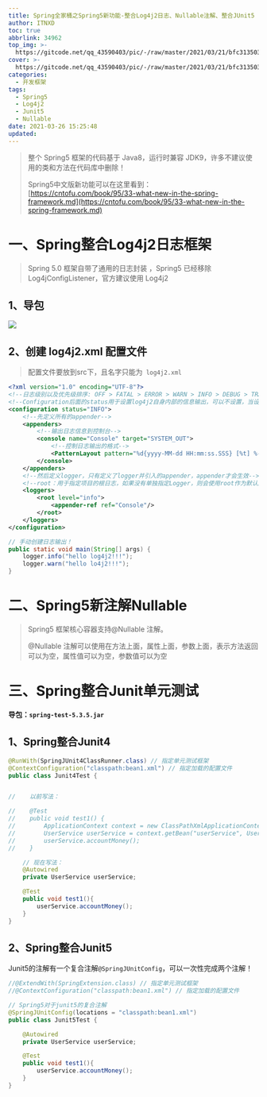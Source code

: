 ```yaml
---
title: Spring全家桶之Spring5新功能-整合Log4j2日志、Nullable注解、整合JUnit5
author: ITNXD
toc: true
abbrlink: 34962
top_img: >-
  https://gitcode.net/qq_43590403/pic/-/raw/master/2021/03/21/bfc3135039b751146d7e559fc3d7f832.png
cover: >-
  https://gitcode.net/qq_43590403/pic/-/raw/master/2021/03/21/bfc3135039b751146d7e559fc3d7f832.png
categories:
  - 开发框架
tags:
  - Spring5
  - Log4j2
  - Junit5
  - Nullable
date: 2021-03-26 15:25:48
updated:
---
```








> 整个 Spring5 框架的代码基于 Java8，运行时兼容 JDK9，许多不建议使用的类和方法在代码库中删除！
>
> Spring5中文版新功能可以在这里看到：[https://cntofu.com/book/95/33-what-new-in-the-spring-framework.md](https://cntofu.com/book/95/33-what-new-in-the-spring-framework.md)



# 一、Spring整合Log4j2日志框架







> Spring 5.0 框架自带了通用的日志封装 ，Spring5 已经移除 Log4jConfigListener，官方建议使用 Log4j2





## 1、导包



![](https://gitcode.net/qq_43590403/pic/-/raw/master/2021/03/26/ab9426790713b876f043052b2376fcfd.png)





## 2、创建 log4j2.xml 配置文件





> 配置文件要放到src下，且名字只能为` log4j2.xml`





```xml
<?xml version="1.0" encoding="UTF-8"?>
<!--日志级别以及优先级排序: OFF > FATAL > ERROR > WARN > INFO > DEBUG > TRACE > ALL -->
<!--Configuration后面的status用于设置log4j2自身内部的信息输出，可以不设置，当设置成trace时，可以看到log4j2内部各种详细输出-->
<configuration status="INFO">
    <!--先定义所有的appender-->
    <appenders>
        <!--输出日志信息到控制台-->
        <console name="Console" target="SYSTEM_OUT">
            <!--控制日志输出的格式-->
            <PatternLayout pattern="%d{yyyy-MM-dd HH:mm:ss.SSS} [%t] %-5level %logger{36} - %msg%n"/>
        </console>
    </appenders>
    <!--然后定义logger，只有定义了logger并引入的appender，appender才会生效-->
    <!--root：用于指定项目的根日志，如果没有单独指定Logger，则会使用root作为默认的日志输出-->
    <loggers>
        <root level="info">
            <appender-ref ref="Console"/>
        </root>
    </loggers>
</configuration>
```







```java
// 手动创建日志输出！
public static void main(String[] args) {
    logger.info("hello log4j2!!!");
    logger.warn("hello lo4j2!!!");
}
```









# 二、Spring5新注解Nullable









> Spring5 框架核心容器支持@Nullable 注解。
>
> @Nullable 注解可以使用在方法上面，属性上面，参数上面，表示方法返回可以为空，属性值可以为空，参数值可以为空

















# 三、Spring整合Junit单元测试





**导包：`spring-test-5.3.5.jar`**





## 1、Spring整合Junit4



```java
@RunWith(SpringJUnit4ClassRunner.class) // 指定单元测试框架
@ContextConfiguration("classpath:bean1.xml") // 指定加载的配置文件
public class Junit4Test {


//    以前写法：

//    @Test
//    public void test1() {
//        ApplicationContext context = new ClassPathXmlApplicationContext("bean1.xml");
//        UserService userService = context.getBean("userService", UserService.class);
//        userService.accountMoney();
//    }

    // 现在写法：
    @Autowired
    private UserService userService;

    @Test
    public void test1(){
        userService.accountMoney();
    }
}
```







## 2、Spring整合Junit5





Junit5的注解有一个复合注解`@SpringJUnitConfig`，可以一次性完成两个注解！



```java
//@ExtendWith(SpringExtension.class) // 指定单元测试框架
//@ContextConfiguration("classpath:bean1.xml") // 指定加载的配置文件

// Spring5对于junit5的复合注解
@SpringJUnitConfig(locations = "classpath:bean1.xml")
public class Junit5Test {

    @Autowired
    private UserService userService;

    @Test
    public void test1(){
        userService.accountMoney();
    }
}
```